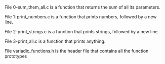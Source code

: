 File 0-sum_them_all.c is a function that returns the sum of all its parameters.



File 1-print_numbers.c is a function that prints numbers, followed by a new line.



File 2-print_strings.c is a function that prints strings, followed by a new line.



File 3-print_all.c is a function that prints anything.



File variadic_functions.h is the header file that contains all the function prototypes
